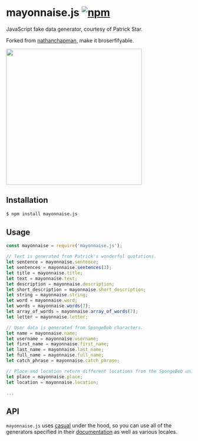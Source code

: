 # mayonnaise.js [![npm](https://img.shields.io/npm/v/mayonnaise.js.svg)](https://www.npmjs.com/package/mayonnaise.js)

JavaScript fake data generator, courtesy of Patrick Star.

Forked from [nathanchapman](https://github.com/nathanchapman/mayonnaise.js), make it broserfifyable.

<img width="368" src="https://i.ytimg.com/vi/d1JA-nh0IfI/hqdefault.jpg">

## Installation

```sh
$ npm install mayonnaise.js
```

## Usage

```javascript
const mayonnaise = require('mayonnaise.js');

// Text is generated from Patrick's wonderful quotations.
let sentence = mayonnaise.sentence;
let sentences = mayonnaise.sentences(3);
let title = mayonnaise.title;
let text = mayonnaise.text;
let description = mayonnaise.description;
let short_description = mayonnaise.short_description;
let string = mayonnaise.string;
let word = mayonnaise.word;
let words = mayonnaise.words(7);
let array_of_words = mayonnaise.array_of_words(7);
let letter = mayonnaise.letter;

// User data is generated from SpongeBob characters.
let name = mayonnaise.name;
let username = mayonnaise.username;
let first_name = mayonnaise.first_name;
let last_name = mayonnaise.last_name;
let full_name = mayonnaise.full_name;
let catch_phrase = mayonnaise.catch_phrase;

// Place and location return different locations from the SpongeBob universe.
let place = mayonnaise.place;
let location = mayonnaise.location;

...
```

## API

`mayonnaise.js` uses [casual](https://github.com/boo1ean/casual) under the hood, so you can use all of the generators specified in their [documentation](https://github.com/boo1ean/casual#embedded-generators) as well as various locales.

